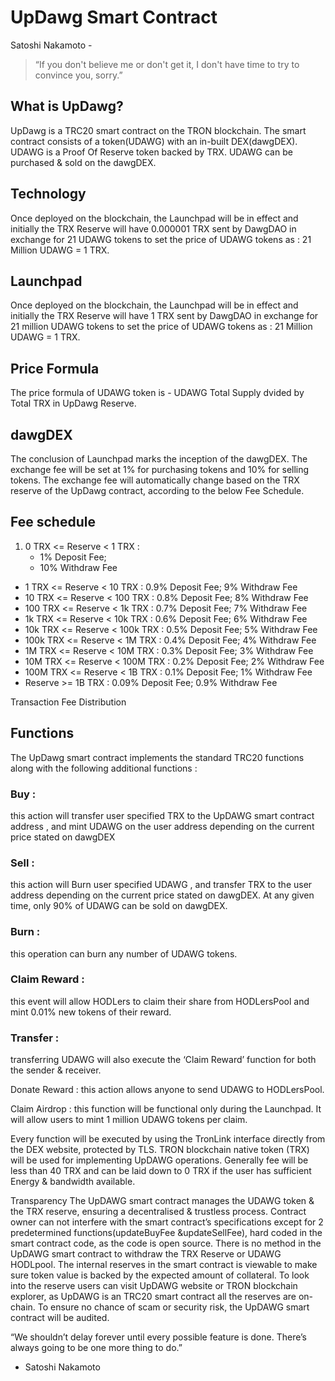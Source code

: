 # UpDawg Smart Contract

Satoshi Nakamoto - 
> “If you don't believe me or don't get it, I don't have time to try to convince you, sorry.”

## What is UpDawg?
UpDawg is a TRC20 smart contract on the TRON blockchain. The smart contract consists of a token(UDAWG) with an in-built DEX(dawgDEX). UDAWG is a Proof Of Reserve token backed by TRX. UDAWG can be purchased & sold on the dawgDEX.

## Technology
Once deployed on the blockchain, the Launchpad will be in effect and initially the TRX Reserve will have 0.000001 TRX sent by DawgDAO in exchange for 21 UDAWG tokens to set the price of UDAWG tokens as : 21 Million UDAWG = 1 TRX.

## Launchpad
Once deployed on the blockchain, the Launchpad will be in effect and initially the TRX Reserve will have 1 TRX sent by DawgDAO in exchange for 21 million UDAWG tokens to set the price of UDAWG tokens as : 21 Million UDAWG = 1 TRX.

## Price Formula
The price formula of UDAWG token is - UDAWG Total Supply dvided by Total TRX in UpDawg Reserve.

## dawgDEX
The conclusion of Launchpad marks the inception of the dawgDEX. The exchange fee will be set at 1% for purchasing tokens and 10% for selling tokens. The exchange fee will automatically change based on the TRX reserve of the UpDawg contract, according to the below Fee Schedule.

## Fee schedule

1. 0 TRX <= Reserve < 1 TRX      :       
   - 1% Deposit Fee;
   - 10% Withdraw Fee
- 1 TRX <= Reserve < 10 TRX     :       0.9% Deposit Fee; 	9% Withdraw Fee
- 10 TRX <= Reserve < 100 TRX	:       0.8% Deposit Fee;	8% Withdraw Fee
- 100 TRX <= Reserve < 1k TRX	:       0.7% Deposit Fee;	7% Withdraw Fee
- 1k TRX <= Reserve < 10k TRX	:       0.6% Deposit Fee;	6% Withdraw Fee
- 10k TRX <= Reserve < 100k TRX	:       0.5% Deposit Fee;	5% Withdraw Fee
- 100k TRX <= Reserve < 1M TRX	:       0.4% Deposit Fee;	4% Withdraw Fee
- 1M TRX <= Reserve < 10M TRX	:       0.3% Deposit Fee;	3% Withdraw Fee
- 10M TRX <= Reserve < 100M TRX	:       0.2% Deposit Fee;	2% Withdraw Fee
- 100M TRX <= Reserve < 1B TRX	:       0.1% Deposit Fee;	1% Withdraw Fee
- Reserve >= 1B TRX	            :       0.09% Deposit Fee;  0.9% Withdraw Fee

Transaction Fee Distribution

## Functions
The UpDawg smart contract implements the standard TRC20 functions along with the following additional functions :


### Buy : 
this action will transfer user specified TRX to the UpDAWG smart contract address , and mint UDAWG on the user address depending on the current price stated on dawgDEX


### Sell : 
this action will Burn user specified UDAWG , and transfer TRX to the user address depending on the current price stated on dawgDEX. At any given time, only 90% of UDAWG can be sold on dawgDEX.


### Burn : 
this operation can burn any number of UDAWG tokens.


### Claim Reward : 
this event will allow HODLers to claim their share from HODLersPool and mint 0.01% new tokens of their reward.


### Transfer : 
transferring UDAWG will also execute the ‘Claim Reward’ function for both the sender & receiver.


Donate Reward : this action allows anyone to send UDAWG to HODLersPool.


Claim Airdrop : this function will be functional only during the Launchpad. It will allow users to mint 1 million UDAWG tokens per claim.


Every function will be executed by using the TronLink interface directly from the DEX website, protected by TLS. TRON blockchain native token (TRX) will be used for implementing UpDAWG operations. Generally fee will be less than 40 TRX and can be laid down to 0 TRX if the user has sufficient Energy & bandwidth available.


Transparency
The UpDAWG smart contract manages the UDAWG token & the TRX reserve, ensuring a decentralised & trustless process. Contract owner can not interfere with the smart contract’s specifications except for 2 predetermined functions(updateBuyFee &updateSellFee), hard coded in the smart contract code, as the code is open source.
There is no method in the UpDAWG smart contract to withdraw the TRX Reserve or UDAWG HODLpool. The internal reserves in the smart contract is viewable to make sure token value is backed by the expected amount of collateral. To look into the reserve users can visit UpDAWG website or TRON blockchain explorer, as UpDAWG is an TRC20 smart contract all the reserves are on-chain.
To ensure no chance of scam or security risk, the UpDAWG smart contract will be audited.

“We shouldn’t delay forever until every possible feature is done. There’s always going to be one more thing to do.”

- Satoshi Nakamoto